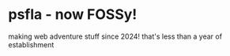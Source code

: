 # psfla - now FOSSy!

making web adventure stuff since 2024! that's less than a year of establishment
